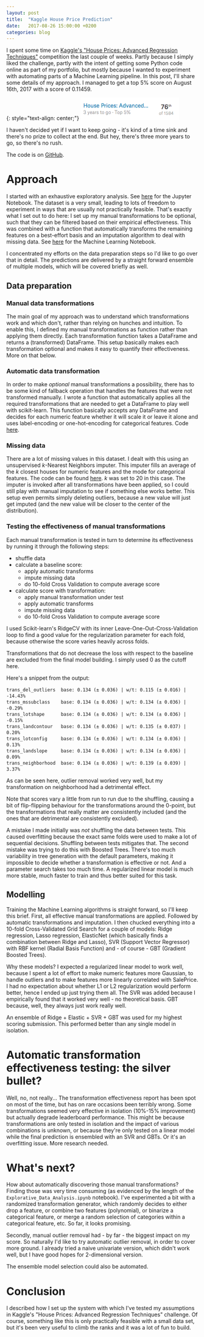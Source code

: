 ```yaml
---
layout: post
title:  "Kaggle House Price Prediction"
date:   2017-08-26 15:00:00 +0200
categories: blog
---
```

I spent some time on [Kaggle's "House Prices: Advanced Regression Techniques"][kaggle_hp] competition the last couple of weeks. Partly because I simply liked the challenge, partly with the intent of getting some Python code online as part of my portfolio, but mostly because I wanted to experiment with automating parts of a Machine Learning pipeline. In this post, I'll share some details of my approach. I managed to get a top 5% score on August 16th, 2017 with a score of 0.11459. 

{: style="text-align: center;"}
![top5](/assets/img/blog/2017-08-23-kaggle-house-price-prediction/top5.png)

I haven't decided yet if I want to keep going - it's kind of a time sink and there's no prize to collect at the end. But hey, there's three more years to go, so there's no rush.

The code is on [GitHub][git]. 
 
# Approach
I started with an exhaustive exploratory analysis. See [here][git_explo] for the Jupyter Notebook. The dataset is a very small, leading to lots of freedom to experiment in ways that are usually not practically feasible. That's exactly what I set out to do here: I set up my manual transformations to be optional, such that they can be filtered based on their empirical effectiveness. This was combined with a function that automatically transforms the remaining features on a best-effort basis and an imputation algorithm to deal with missing data. See [here][git_ml] for the Machine Learning Notebook.

I concentrated my efforts on the data preparation steps so I'd like to go over that in detail. The predictions are delivered by a straight forward ensemble of multiple models, which will be covered briefly as well.

## Data preparation

### Manual data transformations
The main goal of my approach was to understand which transformations work and which don't, rather than relying on hunches and intuition. To enable this, I defined my manual transformations as function rather than applying them directly. Each transformation function takes a DataFrame and returns a (transformed) DataFrame. This setup basically makes each transformation optional and makes it easy to quantify their effectiveness. More on that below.
  
### Automatic data transformation
In order to make *optional* manual transformations a possibility, there has to be some kind of fallback operation that handles the features that were not transformed manually. I wrote a function that automatically applies all the required transformations that are needed to get a DataFrame to play well with scikit-learn. This function basically accepts any DataFrame and decides for each numeric feature whether it will scale it or leave it alone and uses label-encoding or one-hot-encoding for categorical features. Code [here][git_autotrans]. 

### Missing data
There are a lot of missing values in this dataset. I dealt with this using an unsupervised *k*-Nearest Neighbors imputer. This imputer fills an average of the *k* closest houses for numeric features and the mode for categorical features. The code can be found [here][git_knn]. *k* was set to 20 in this case. The imputer is invoked after all transformations have been applied, so I could still play with manual imputation to see if something else works better. This setup even permits simply deleting outliers, because a new value will just get imputed (and the new value will be closer to the center of the distribution). 

### Testing the effectiveness of manual transformations
Each manual transformation is tested in turn to determine its effectiveness by running it through the following steps:

- shuffle data
- calculate a baseline score: 
    - apply automatic transforms
    - impute missing data
    - do 10-fold Cross Validation to compute average score
- calculate score with transformation:
    - apply manual transformation under test
    - apply automatic transforms
    - impute missing data
    - do 10-fold Cross Validation to compute average score

I used Scikit-learn's RidgeCV with its inner Leave-One-Out-Cross-Validation loop to find a good value for the regularization parameter for each fold, because otherwise the score varies heavily across folds.

Transformations that do not decrease the loss with respect to the baseline are excluded from the final model building. I simply used 0 as the cutoff here.

Here's a snippet from the output:

```
trans_del_outliers  base: 0.134 (± 0.036) | w/t: 0.115 (± 0.016) | -14.43%
trans_mssubclass    base: 0.134 (± 0.036) | w/t: 0.134 (± 0.036) |  -0.29%
trans_lotshape      base: 0.134 (± 0.036) | w/t: 0.134 (± 0.036) |  -0.15%
trans_landcontour   base: 0.134 (± 0.036) | w/t: 0.135 (± 0.037) |   0.20%
trans_lotconfig     base: 0.134 (± 0.036) | w/t: 0.134 (± 0.036) |   0.13%
trans_landslope     base: 0.134 (± 0.036) | w/t: 0.134 (± 0.036) |   0.09%
trans_neighborhood  base: 0.134 (± 0.036) | w/t: 0.139 (± 0.039) |   3.37%
```

As can be seen here, outlier removal worked very well, but my transformation on neighborhood had a detrimental effect. 

Note that scores vary a little from run to run due to the shuffling, causing a bit of flip-flipping behaviour for the transformations around the 0-point, but the transformations that really matter are consistently included (and the ones that are detrimental are consistently excluded).

A mistake I made initially was *not* shuffling the data between tests. This caused overfitting because the exact same folds were used to make a lot of sequential decisions. Shuffling between tests mitigates that. The second mistake was trying to do this with Boosted Trees. There's too much variability in tree generation with the default parameters, making it impossible to decide whether a transformation is effective or not. And a parameter search takes too much time. A regularized linear model is much more stable, much faster to train and thus better suited for this task.

## Modelling
Training the Machine Learning algorithms is straight forward, so I'll keep this brief. First, all effective manual transformations are applied. Followed by automatic transformations and imputation. I then chucked everything into a 10-fold Cross-Validated Grid Search for a couple of models: Ridge regression, Lasso regression, ElasticNet (which basically finds a combination between Ridge and Lasso), SVR (Support Vector Regressor) with RBF kernel (Radial Basis Function) and - of course - GBT (Gradient Boosted Trees).

Why these models? I expected a regularized linear model to work well, because I spent a lot of effort to make numeric features more Gaussian, to handle outliers and to make features more linearly correlated with SalePrice. I had no expectation about whether L1 or L2 regularization would perform better, hence I ended up just trying them all. The SVR was added because I empirically found that it worked very well - no theoretical basis. GBT because, well, they always just work really well.

 An ensemble of Ridge + Elastic + SVR + GBT was used for my highest scoring submission. This performed better than any single model in isolation.
 
# Automatic transformation effectiveness testing: the silver bullet?
Well, no, not really... The transformation effectiveness report has been spot on most of the time, but has on rare occasions been terribly wrong. Some transformations seemed very effective in isolation (10%-15% improvement) but actually degrade leaderboard performance. This might be because transformations are only tested in isolation and the impact of various combinations is unknown, or  because they're only tested on a linear model while the final prediction is ensembled with an SVR and GBTs. Or it's an overfitting issue. More research needed.

# What's next?
How about automatically discovering those manual transformations? Finding those was very time consuming (as evidenced by the length of the `Explorative_Data_Analysis.ipynb` notebook). I've experimented a bit with a randomized transformation generator, which randomly decides to either drop a feature, or combine two features (polynomial), or binarize a categorical feature, or merge a random selection of categories within a categorical feature, etc. So far, it looks promising.

Secondly, manual outlier removal had - by far - the biggest impact on my score. So naturally I'd like to try automatic outlier removal, in order to cover more ground. I already tried a naive univariate version, which didn't work well, but I have good hopes for 2-dimensional version.

The ensemble model selection could also be automated.

# Conclusion
I described how I set up the system with which I've tested my assumptions in Kaggle's "House Prices: Advanced Regression Techniques" challenge. Of course, something like this is only practically feasible with a small data set, but it's been very useful to climb the ranks and it was a lot of fun to build. 


[kaggle_hp]: https://www.kaggle.com/c/house-prices-advanced-regression-techniques
[git]: https://github.com/jvanlier/Kaggle_Houseprices/tree/a1780c2a555de4925df51a4c3db96daeb3fae6a0
[git_explo]: https://github.com/jvanlier/Kaggle_Houseprices/blob/a1780c2a555de4925df51a4c3db96daeb3fae6a0/Explorative_Data_Analysis.ipynb
[git_ml]: https://github.com/jvanlier/Kaggle_Houseprices/blob/a1780c2a555de4925df51a4c3db96daeb3fae6a0/Model.ipynb
[git_knn]: https://github.com/jvanlier/Kaggle_Houseprices/blob/a1780c2a555de4925df51a4c3db96daeb3fae6a0/preprocess.py#L117
[git_autotrans]: https://github.com/jvanlier/Kaggle_Houseprices/blob/a1780c2a555de4925df51a4c3db96daeb3fae6a0/preprocess.py#L63
